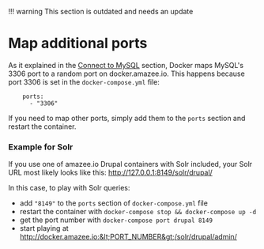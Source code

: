 !!! warning
    This section is outdated and needs an update

# Map additional ports

As it explained in the [Connect to MySQL](./connect_to_mysql_from_external.md) section, Docker maps MySQL's 3306 port to a random port on docker.amazee.io. This happens because port 3306 is set in the `docker-compose.yml` file:
```
    ports:
      - "3306"
```

If you need to map other ports, simply add them to the `ports` section and restart the container.

### Example for Solr

If you use one of amazee.io Drupal containers with Solr included, your Solr URL most likely looks like this: http://127.0.0.1:8149/solr/drupal/

In this case, to play with Solr queries:
- add `"8149"` to the `ports` section of `docker-compose.yml` file
- restart the container with `docker-compose stop && docker-compose up -d`
- get the port number with `docker-compose port drupal 8149`
- start playing at http://docker.amazee.io:&lt;PORT_NUMBER&gt;/solr/drupal/admin/
